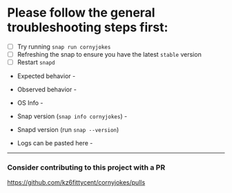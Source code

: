 # Please follow the general troubleshooting steps first:

- [ ] Try running `snap run cornyjokes`
- [ ] Refreshing the snap to ensure you have the latest `stable` version
- [ ] Restart `snapd`

* Expected behavior -


* Observed behavior - 


* OS Info -


* Snap version (`snap info cornyjokes`) - 


* Snapd version (run `snap --version`) 


* Logs can be pasted here - 


---

### Consider contributing to this project with a PR ###

https://github.com/kz6fittycent/cornyjokes/pulls 
